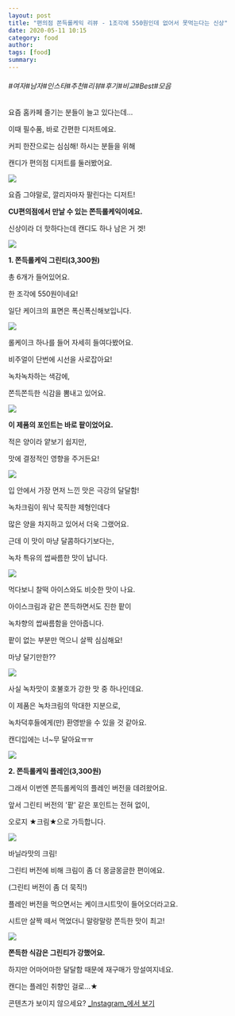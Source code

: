 ```yaml
---
layout: post
title: "편의점 쫀득롤케익 리뷰 - 1조각에 550원인데 없어서 못먹는다는 신상"
date: 2020-05-11 10:15
category: food 
author: 
tags: [food]
summary: 
---
```


###### #여자#남자#인스타#추천#리뷰#후기#비교#Best#모음

요즘 홈카페 즐기는 분들이 늘고 있다는데...

이때 필수품, 바로 간편한 디저트에요.

  

커피 한잔으로는 심심해! 하시는 분들을 위해

캔디가 편의점 디저트를 둘러봤어요.

![](https://img1.daumcdn.net/thumb/R720x0/?fname=https%3A%2F%2Ft1.daumcdn.net%2Fliveboard%2Fdispatch%2F427c350a40d4410b901a432817f44e88.JPG)

요즘 그야말로, 깔리자마자 팔린다는 디저트!

**CU편의점에서 만날 수 있는 쫀득롤케익이에요.**

신상이라 더 핫하다는데 캔디도 하나 남은 거 겟!

![](https://img1.daumcdn.net/thumb/R720x0/?fname=https%3A%2F%2Ft1.daumcdn.net%2Fliveboard%2Fdispatch%2Facd6a95fb5f44edf9894ce45365e40c7.JPG)

**1. 쫀득롤케익 그린티(3,300원)**

  

총 6개가 들어있어요.

한 조각에 550원이네요!

일단 케이크의 표면은 폭신폭신해보입니다.

![](https://img1.daumcdn.net/thumb/R720x0/?fname=https%3A%2F%2Ft1.daumcdn.net%2Fliveboard%2Fdispatch%2F4a5313c773da4796be915950f2ef17db.JPG)

롤케이크 하나를 들어 자세히 들여다봤어요.

비주얼이 단번에 시선을 사로잡아요!

  

녹차녹차하는 색감에,

쫀득쫀득한 식감을 뽐내고 있어요.

![](https://img1.daumcdn.net/thumb/R720x0/?fname=https%3A%2F%2Ft1.daumcdn.net%2Fliveboard%2Fdispatch%2F8f30f3815bc54c8f9ed5978b341f52f8.JPG)

**이 제품의 포인트는 바로 팥이었어요.**

적은 양이라 얕보기 쉽지만,

맛에 결정적인 영향을 주거든요!

![](https://img1.daumcdn.net/thumb/R720x0/?fname=https%3A%2F%2Ft1.daumcdn.net%2Fliveboard%2Fdispatch%2F52de11ac0ed045779b8446005c86c7d3.JPG)

입 안에서 가장 먼저 느낀 맛은 극강의 달달함!

  

녹차크림이 워낙 묵직한 제형인데다

많은 양을 차지하고 있어서 더욱 그랬어요.

  

근데 이 맛이 마냥 달콤하다기보다는,

녹차 특유의 쌉싸름한 맛이 납니다.

![](https://img1.daumcdn.net/thumb/R720x0/?fname=https%3A%2F%2Ft1.daumcdn.net%2Fliveboard%2Fdispatch%2F7e977479610c4b90973fa1d55d570db1.JPG)

먹다보니 찰떡 아이스와도 비슷한 맛이 나요.

아이스크림과 같은 쫀득하면서도 진한 팥이

녹차향의 쌉싸름함을 안아줍니다.

  

팥이 없는 부분만 먹으니 살짝 심심해요!

마냥 달기만한??

![](https://img1.daumcdn.net/thumb/R720x0/?fname=https%3A%2F%2Ft1.daumcdn.net%2Fliveboard%2Fdispatch%2Fe69a13897213477da8d48764ef1da564.JPG)

사실 녹차맛이 호불호가 강한 맛 중 하나인데요.

  

이 제품은 녹차크림의 막대한 지분으로,

녹차덕후들에게(만) 환영받을 수 있을 것 같아요.

  

캔디입에는 너~무 달아요ㅠㅠ

![](https://img1.daumcdn.net/thumb/R720x0/?fname=https%3A%2F%2Ft1.daumcdn.net%2Fliveboard%2Fdispatch%2Fb9bf7ef615f04b8292fa6f53f3428e07.JPG)

**2. 쫀득롤케익 플레인(3,300원)**

  

그래서 이번엔 쫀득롤케익의 플레인 버전을 데려왔어요.

앞서 그린티 버전의 '팥' 같은 포인트는 전혀 없이,

오로지 ★크림★으로 가득합니다.

![](https://img1.daumcdn.net/thumb/R720x0/?fname=https%3A%2F%2Ft1.daumcdn.net%2Fliveboard%2Fdispatch%2Fefd0a5d6275b45f6b2fb6496d57c783a.JPG)

바닐라맛의 크림!

그린티 버전에 비해 크림이 좀 더 몽글몽글한 편이에요.

(그린티 버전이 좀 더 묵직!)

  

플레인 버전을 먹으면서는 케이크시트맛이 들어오더라고요.

시트만 살짝 떼서 먹었더니 말랑말랑 쫀득한 맛이 최고!

![](https://img1.daumcdn.net/thumb/R720x0/?fname=https%3A%2F%2Ft1.daumcdn.net%2Fliveboard%2Fdispatch%2F712dbbfb633b4760b530264f4fa430ae.JPG)

**쫀득한 식감은 그린티가 강했어요.**

하지만 어마어마한 달달함 때문에 재구매가 망설여지네요.

  

캔디는 플레인 취향인 걸로...★

콘텐츠가 보이지 않으세요?  [_Instagram_에서 보기](https://www.instagram.com/p/B-ZGl7YJtYT)